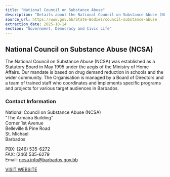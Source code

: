```yaml
---
title: "National Council on Substance Abuse"
description: "Details about the National Council on Substance Abuse (NCSA) in Barbados, including its mandate, structure, and contact information."
source_url: https://www.gov.bb/State-Bodies/council-substance-abuse
extraction_date: 2025-10-14
section: "Government, Democracy and Civic Life"
---
```


## National Council on Substance Abuse (NCSA)

The National Council on Substance Abuse (NCSA) was established as a Statutory Board in May 1995 under the aegis of the Ministry of Home Affairs. Our mandate is based on drug demand reduction in schools and the wider community. The Organisation is managed by a Board of Directors and a team of trained staff who coordinates and implements specific programs and projects for various target audiences in Barbados.

### Contact Information

National Council on Substance Abuse (NCSA)  
"The Armaira Building"  
Corner 1st Avenue  
Belleville & Pine Road  
St. Michael  
Barbados

PBX: (246) 535-6272  
FAX: (246) 535-6279  
Email: ncsa.info@barbados.gov.bb

[VISIT WEBSITE](http://www.ncsa.gov.bb)
```